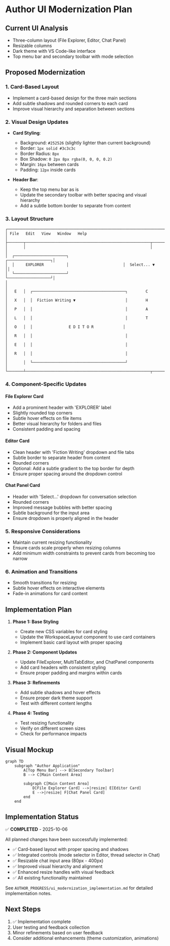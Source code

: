 # Author UI Modernization Plan

## Current UI Analysis
- Three-column layout (File Explorer, Editor, Chat Panel)
- Resizable columns
- Dark theme with VS Code-like interface
- Top menu bar and secondary toolbar with mode selection

## Proposed Modernization

### 1. Card-Based Layout
- Implement a card-based design for the three main sections
- Add subtle shadows and rounded corners to each card
- Improve visual hierarchy and separation between sections

### 2. Visual Design Updates
- **Card Styling**:
  - Background: `#252526` (slightly lighter than current background)
  - Border: `1px solid #3c3c3c`
  - Border Radius: `8px`
  - Box Shadow: `0 2px 8px rgba(0, 0, 0, 0.2)`
  - Margin: `16px` between cards
  - Padding: `12px` inside cards

- **Header Bar**:
  - Keep the top menu bar as is
  - Update the secondary toolbar with better spacing and visual hierarchy
  - Add a subtle bottom border to separate from content

### 3. Layout Structure
```
┌─────────────────────────────────────────────────────────────────────────┐
│ File   Edit   View   Window   Help                                      │
├───────┬───────────────────────────────────────────────────────┬─────────┤
│       │                                                       │         │
│  ┌───────────────────────┐                        ┌───────────────────┐│
│  │     EXPLORER          │                        │  Select... ▼     ││
│  └───────────────────────┘                        └───────────────────┘│
│                                                                       │
│   E   │  ┌─────────────────────────────────────────┐        C         │
│   X   │  │  Fiction Writing ▼                      │        H         │
│   P   │  │                                         │        A         │
│   L   │  │                                         │        T         │
│   O   │  │                E D I T O R             │                  │
│   R   │  │                                         │                  │
│   E   │  │                                         │                  │
│   R   │  │                                         │                  │
│       │  └─────────────────────────────────────────┘                  │
└───────┴───────────────────────────────────────────────────────┬─────────┘
```

### 4. Component-Specific Updates

#### File Explorer Card
- Add a prominent header with 'EXPLORER' label
- Slightly rounded top corners
- Subtle hover effects on file items
- Better visual hierarchy for folders and files
- Consistent padding and spacing

#### Editor Card
- Clean header with 'Fiction Writing' dropdown and file tabs
- Subtle border to separate header from content
- Rounded corners
- Optional: Add a subtle gradient to the top border for depth
- Ensure proper spacing around the dropdown control

#### Chat Panel Card
- Header with 'Select...' dropdown for conversation selection
- Rounded corners
- Improved message bubbles with better spacing
- Subtle background for the input area
- Ensure dropdown is properly aligned in the header

### 5. Responsive Considerations
- Maintain current resizing functionality
- Ensure cards scale properly when resizing columns
- Add minimum width constraints to prevent cards from becoming too narrow

### 6. Animation and Transitions
- Smooth transitions for resizing
- Subtle hover effects on interactive elements
- Fade-in animations for card content

## Implementation Plan

1. **Phase 1: Base Styling**
   - Create new CSS variables for card styling
   - Update the WorkspaceLayout component to use card containers
   - Implement basic card layout with proper spacing

2. **Phase 2: Component Updates**
   - Update FileExplorer, MultiTabEditor, and ChatPanel components
   - Add card headers with consistent styling
   - Ensure proper padding and margins within cards

3. **Phase 3: Refinements**
   - Add subtle shadows and hover effects
   - Ensure proper dark theme support
   - Test with different content lengths

4. **Phase 4: Testing**
   - Test resizing functionality
   - Verify on different screen sizes
   - Check for performance impacts

## Visual Mockup

```mermaid
graph TD
    subgraph "Author Application"
        A[Top Menu Bar] --> B[Secondary Toolbar]
        B --> C[Main Content Area]
        
        subgraph C[Main Content Area]
            D[File Explorer Card] -->|resize| E[Editor Card]
            E -->|resize| F[Chat Panel Card]
        end
    end
```

## Implementation Status

✅ **COMPLETED** - 2025-10-06

All planned changes have been successfully implemented:
- ✅ Card-based layout with proper spacing and shadows
- ✅ Integrated controls (mode selector in Editor, thread selector in Chat)
- ✅ Resizable chat input area (80px - 400px)
- ✅ Improved visual hierarchy and alignment
- ✅ Enhanced resize handles with visual feedback
- ✅ All existing functionality maintained

See `AUTHOR_PROGRESS/ui_modernization_implementation.md` for detailed implementation notes.

## Next Steps
1. ✅ Implementation complete
2. User testing and feedback collection
3. Minor refinements based on user feedback
4. Consider additional enhancements (theme customization, animations)
